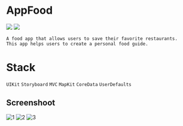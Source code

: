 # AppFood
<p><img src="https://img.shields.io/badge/iOS-15.0+-865EFC.svg" /> <img src="https://img.shields.io/badge/iPadOS-15.0+-F65EFC.svg"/></p>

 ```
A food app that allows users to save their favorite restaurants.
This app helps users to create a personal food guide.
  ```
 # Stack
 ```UIKit``` ```Storyboard``` ```MVC``` ```MapKit``` ```CoreData``` ```UserDefaults```





  ## Screenshoot
  ![1](https://user-images.githubusercontent.com/107209053/174123583-f4068ff7-9a69-4913-9351-c4856ee88c04.jpg)
![2](https://user-images.githubusercontent.com/107209053/174123588-f7d18b10-9e05-46aa-8109-6f0631fc413f.jpg)
![3](https://user-images.githubusercontent.com/107209053/174123592-d37523a4-df34-4056-9e49-6c0a7d76d8bb.jpg)
